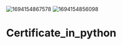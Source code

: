 ![1694154867578](https://github.com/Ponrajranjith/Certificate_in_python/assets/130557709/20d1a6c1-0664-4c4c-b14b-e74caf51e63d)
![1694154856098](https://github.com/Ponrajranjith/Certificate_in_python/assets/130557709/4e823ac5-5fee-4337-94fe-c338d6b884b2)
# Certificate_in_python
